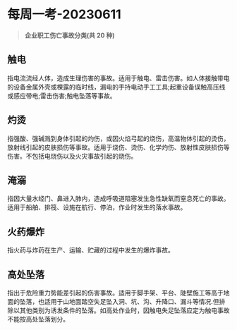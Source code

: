 # 每周一考-20230611

> **企业职工伤亡事故分类(共 20 种)**

## 触电

指电流流经人体，造成生理伤害的事故。适用于触电、雷击伤害。如人体接触带电的设备金属外壳或棵露的临时线，漏电的手持电动手工工具;起重设备误触高压线或感应带电;雷击伤害;触电坠落等事故。

## 灼烫

指强酸、强碱溅到身体引起的灼伤，或因火焰弓起的烧伤，高温物体引起的烫伤，放射线引起的皮肤损伤等事故。适用于烧伤、烫伤、化学灼伤、放射性皮肤损伤等伤害。不包括电烧伤以及火灾事故引起的烧伤。

## 淹溺

指因大量水经门、鼻进入肺内，造成呼吸道阻塞发生急性缺氧而窒息死亡的事故。适用于船舶、排筏、设施在航行、停泊，作业时发生的落水事故。

## 火药爆炸

指火药与炸药在生产、运输、贮藏的过程中发生的爆炸事故。

## 高处坠落

指出于危险重力势能差引起的伤害事故。适用于脚手架、平台、陡壁施工等高于地面的坠落，也适用于山地面踏空失足坠入洞、坑、沟、升降口、漏斗等情况.但排除以其他类别为诱发条件的坠落。如高处作业时，因触电失足坠落应定为触电事故不能按高处坠落划分。
